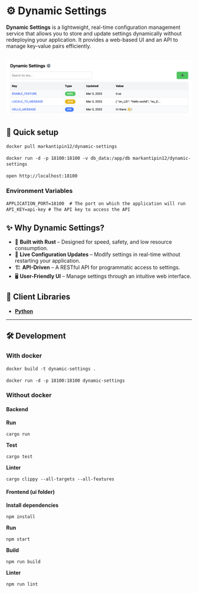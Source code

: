 # ⚙️️ Dynamic Settings

**Dynamic Settings** is a lightweight, real-time configuration management service
that allows you to store and update settings dynamically without redeploying your application.
It provides a web-based UI and an API to manage key-value pairs efficiently.

![Dynamic Settings UI](docs/images/settings-screen.png)
---

## 🚀 Quick setup
```
docker pull markantipin12/dynamic-settings

docker run -d -p 18100:18100 -v db_data:/app/db markantipin12/dynamic-settings

open http://localhost:18100
```

### Environment Variables
```
APPLICATION_PORT=18100	# The port on which the application will run
API_KEY=api-key # The API key to access the API
```


## ✨ Why Dynamic Settings?

- 🦀 **Built with Rust** – Designed for speed, safety, and low resource consumption.
- 🔧 **Live Configuration Updates** – Modify settings in real-time without restarting your application.
- 🏗️ **API-Driven** – A RESTful API for programmatic access to settings.
- 🖥️ **User-Friendly UI** – Manage settings through an intuitive web interface.


## 👷 Client Libraries
- **[Python](https://github.com/MarkAntipin/dynamic-settings-python)**

---

## 🛠 Development
### With docker
```
docker build -t dynamic-settings .

docker run -d -p 18100:18100 dynamic-settings
```

### Without docker
#### Backend
**Run**
```
cargo run
```
**Test**
```
cargo test
```
**Linter**
```
cargo clippy --all-targets --all-features
```

#### Frontend (ui folder)
**Install dependencies**
```
npm install
```
**Run**
```
npm start
```
**Build**
```
npm run build
```
**Linter**
```
npm run lint
```
